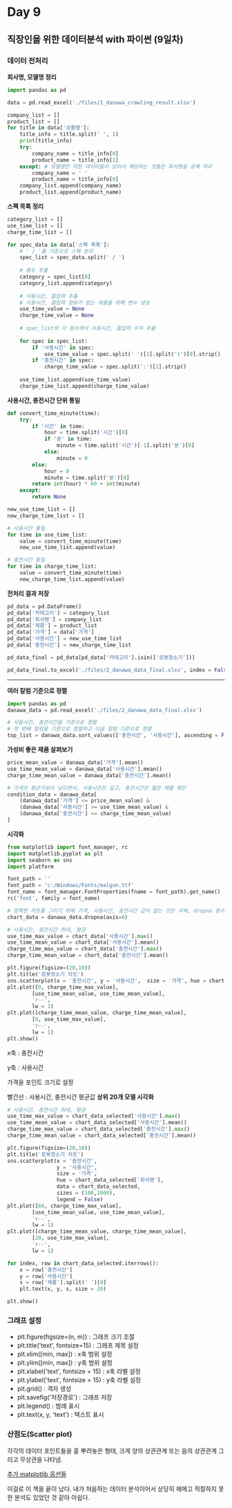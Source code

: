 # Day 9
## 직장인을 위한 데이터분석 with 파이썬 (9일차)
### 데이터 전처리
**회사명, 모델명 정리**
```python
import pandas as pd

data = pd.read_excel('./files/1_danawa_crawling_result.xlsx')

company_list = []
product_list = []
for title in data['상품명']:
    title_info = title.split(' ', 1)
    print(title_info)
    try:
        company_name = title_info[0]
        product_name = title_info[1]
    except: # 모델명만 적힌 데이터들이 있어서 해당하는 것들은 회사명을 공백 처리
        company_name = ' '
        product_name = title_info[0]
    company_list.append(company_name)
    product_list.append(product_name)
```

**스펙 목록 정리**
```python 
category_list = []
use_time_list = []
charge_time_list = []

for spec_data in data['스펙 목록']:
    # ' / '를 기준으로 스펙 분리
    spec_list = spec_data.split(' / ')
    
    # 용도 추출
    category = spec_list[0]
    category_list.append(category)
    
    # 사용시간, 흡입력 추출
    # 사용시간, 흡입력 정보가 없는 제품을 위해 변수 생성
    use_time_value = None
    charge_time_value = None
    
    # spec_list의 각 원소에서 사용시간, 흡입력 수치 추출
    
    for spec in spec_list:
        if '사용시간' in spec:
            use_time_value = spec.split(' ')[1].split('(')[0].strip()
        if '충전시간' in spec:
            charge_time_value = spec.split(':')[1].strip()
    
    use_time_list.append(use_time_value)
    charge_time_list.append(charge_time_value)
```
**사용시간, 충전시간 단위 통일**
```python
def convert_time_minute(time):
    try:
        if '시간' in time:
            hour = time.split('시간')[0]
            if '분' in time:
                minute = time.split('시간')[-1].split('분')[0]
            else:
                minute = 0
        else:
            hour = 0
            minute = time.split('분')[0]
        return int(hour) * 60 + int(minute)
    except:
        return None

new_use_time_list = []
new_charge_time_list = []

# 사용시간 통일
for time in use_time_list:
    value = convert_time_minute(time)
    new_use_time_list.append(value)

# 충전시간 통일
for time in charge_time_list:
    value = convert_time_minute(time)
    new_charge_time_list.append(value)
```
**전처리 결과 저장**
```python
pd_data = pd.DataFrame()
pd_data['카테고리'] = category_list
pd_data['회사명'] = company_list
pd_data['제품'] = product_list
pd_data['가격'] = data['가격']
pd_data['사용시간'] = new_use_time_list
pd_data['충전시간'] = new_charge_time_list

pd_data_final = pd_data[pd_data['카테고리'].isin(['로봇청소기'])]

pd_data_final.to_excel('./files/2_danawa_data_final.xlsx', index = False)
```
---
**여러 칼럼 기준으로 정렬**
```python
import pandas as pd
danawa_data = pd.read_excel('./files/2_danawa_data_final.xlsx')

# 사용시간, 충전시간을 기준으로 정렬
# 첫 번째 칼럼을 기준으로 정렬하고 다음 칼럼 기준으로 정렬
top_list = danawa_data.sort_values(['충전시간', '사용시간'], ascending = False)
```

**가성비 좋은 제품 살펴보기**
```python
price_mean_value = danawa_data['가격'].mean()
use_time_mean_value = danawa_data['사용시간'].mean()
charge_time_mean_value = danawa_data['충전시간'].mean()

# 가격은 평균가보다 낮으면서, 사용시간은 길고, 충전시간은 짧은 제품 확인
condition_data = danawa_data[
    (danawa_data['가격'] <= price_mean_value) &
    (danawa_data['사용시간'] >= use_time_mean_value) &
    (danawa_data['충전시간'] <= charge_time_mean_value)
]
```
**시각화**
```python
from matplotlib import font_manager, rc
import matplotlib.pyplot as plt
import seaborn as sns
import platform

font_path = ''
font_path = 'c:/Windows/Fonts/malgun.ttf'
font_name = font_manager.FontProperties(fname = font_path).get_name()
rc('font', family = font_name)

# 정확한 차트를 그리기 위해 가격, 사용시간, 충전시간 값이 없는 것은 삭제, dropna 함수 이용, 행 자체를 지워야 하니 axis = 0으로
chart_data = danawa_data.dropna(axis=0)

# 사용시간, 충전시간 최대, 평균
use_time_max_value = chart_data['사용시간'].max()
use_time_mean_value = chart_data['사용시간'].mean()
charge_time_max_value = chart_data['충전시간'].max()
charge_time_mean_value = chart_data['충전시간'].mean()

plt.figure(figsize=(20,10))
plt.title('로봇청소기 차트')
sns.scatterplot(x = '충전시간', y = '사용시간',  size = '가격', hue = chart_data['회사명'], data = chart_data, sizes = (10,1000), legend = False)
plt.plot([0, charge_time_max_value],
        [use_time_mean_value, use_time_mean_value],
        'r--',
        lw = 1)
plt.plot([charge_time_mean_value, charge_time_mean_value],
        [0, use_time_max_value],
        'r--',
        lw = 1)
plt.show()
```
x축 : 충전시간

y축 : 사용시간

가격을 포인트 크기로 설정

빨간선 : 사용시간, 충전시간 평균값
**상위 20개 모델 시각화**
```python
# 사용시간, 충전시간 최대, 평균
use_time_max_value = chart_data_selected['사용시간'].max()
use_time_mean_value = chart_data_selected['사용시간'].mean()
charge_time_max_value = chart_data_selected['충전시간'].max()
charge_time_mean_value = chart_data_selected['충전시간'].mean()

plt.figure(figsize=(20,10))
plt.title('로봇청소기 차트')
sns.scatterplot(x = '충전시간', 
                y = '사용시간',  
                size = '가격', 
                hue = chart_data_selected['회사명'], 
                data = chart_data_selected,
                sizes = (100,2000),
                legend = False)
plt.plot([60, charge_time_max_value],
        [use_time_mean_value, use_time_mean_value],
        'r--',
        lw = 1)
plt.plot([charge_time_mean_value, charge_time_mean_value],
        [20, use_time_max_value],
        'r--',
        lw = 1)

for index, row in chart_data_selected.iterrows():
    x = row['충전시간']
    y = row['사용시간']
    s = row['제품'].split(' ')[0]
    plt.text(x, y, s, size = 20)

plt.show()
```
### 그래프 설정
- plt.figure(figsize=(n, m)) : 그래프 크기 조절
- plt.title('text', fontsize=15) : 그래프 제목 설정
- plt.xlim([min, max]) : x축 범위 설정
- plt.ylim([min, max]) : y축 범위 설정
- plt.xlabel('text', fontsize = 15) : x축 라벨 설정
- plt.ylabel('text', fontsize = 15) : y축 라벨 설정
- plt.grid() : 격자 생성
- plt.savefig('저장경로') : 그래프 저장
- plt.legend() : 범례 표시
- plt.text(x, y, 'text') : 텍스트 표시

### 산점도(Scatter plot)
각각의 데이터 포인트들을 흩 뿌려놓은 형태, 크게 양의 상관관계 또는 음의 상관관계 그리고 무상관을 나타냄.

[추가 matplotlib 옵션들](https://datascienceschool.net/01%20python/05.01%20%EC%8B%9C%EA%B0%81%ED%99%94%20%ED%8C%A8%ED%82%A4%EC%A7%80%20%EB%A7%B7%ED%94%8C%EB%A1%AF%EB%A6%AC%EB%B8%8C%20%EC%86%8C%EA%B0%9C.html)

이걸로 이 책을 끝이 났다. 내가 처음하는 데이터 분석이어서 상당히 헤메고 적절하지 못한 분석도 있었던 것 같아 아쉽다.